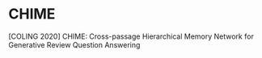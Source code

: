 # CHIME
[COLING 2020] CHIME: Cross-passage Hierarchical Memory Network for Generative Review Question Answering
